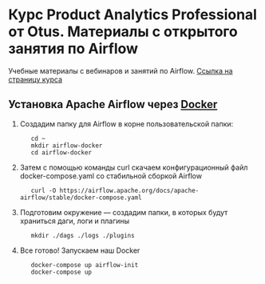 # Курс Product Analytics Professional от Otus. Материалы с открытого занятия по Airflow

Учебные материалы с вебинаров и занятий по Airflow. [Ссылка на страницу курса](https://otus.ru/lessons/product-analytics-pro/)

## Установка Apache Airflow через [Docker](https://www.docker.com/)

1. Создадим папку для Airflow в корне пользовательской папки:
   ```
      cd ~
      mkdir airflow-docker
      cd airflow-docker
    ```
2. Затем с помощью команды curl скачаем конфигурационный файл docker-compose.yaml со стабильной сборкой Airflow
   ```
      curl -O https://airflow.apache.org/docs/apache-airflow/stable/docker-compose.yaml
    ```
3. Подготовим окружение — создадим папки, в которых будут храниться даги, логи и плагины
   ```
      mkdir ./dags ./logs ./plugins
    ```
4. Все готово! Запускаем наш Docker
   ```
      docker-compose up airflow-init
      docker-compose up
    ```
